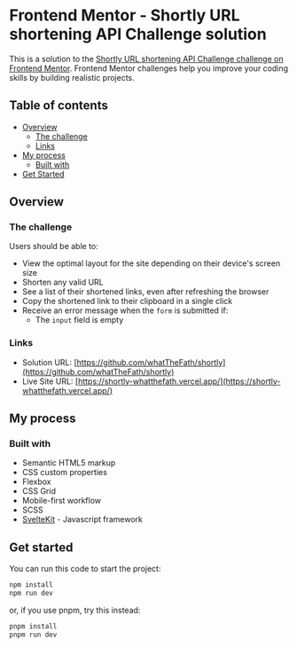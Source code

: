 # Frontend Mentor - Shortly URL shortening API Challenge solution

This is a solution to the [Shortly URL shortening API Challenge challenge on Frontend Mentor](https://www.frontendmentor.io/challenges/url-shortening-api-landing-page-2ce3ob-G). Frontend Mentor challenges help you improve your coding skills by building realistic projects.

## Table of contents

- [Overview](#overview)
  - [The challenge](#the-challenge)
  - [Links](#links)
- [My process](#my-process)
  - [Built with](#built-with)
- [Get Started](#get-started)

## Overview

### The challenge

Users should be able to:

- View the optimal layout for the site depending on their device's screen size
- Shorten any valid URL
- See a list of their shortened links, even after refreshing the browser
- Copy the shortened link to their clipboard in a single click
- Receive an error message when the `form` is submitted if:
  - The `input` field is empty

### Links

- Solution URL: [https://github.com/whatTheFath/shortly](https://github.com/whatTheFath/shortly)
- Live Site URL: [https://shortly-whatthefath.vercel.app/](https://shortly-whatthefath.vercel.app/)

## My process

### Built with

- Semantic HTML5 markup
- CSS custom properties
- Flexbox
- CSS Grid
- Mobile-first workflow
- SCSS
- [SvelteKit](https://kit.svelte.dev/) - Javascript framework

## Get started

You can run this code to start the project:

```bash
npm install
npm run dev
```

or, if you use pnpm, try this instead:

```bash
pnpm install
pnpm run dev
```
